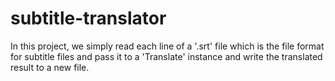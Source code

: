 # subtitle-translator
In this project, we simply read each line of a '.srt' file which is the file format for subtitle files and pass it to a 'Translate' instance and write the translated result to a new file.
